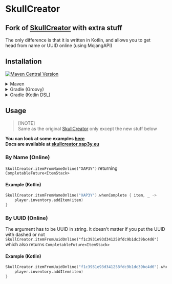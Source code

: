 # SkullCreator

## Fork of [SkullCreator](https://github.com/deanveloper/SkullCreator) with extra stuff

The only difference is that it is written in Kotlin, and allows you to get <br>
head from name or UUID online (using MojangAPI)

## Installation

[![Maven Central Version](https://img.shields.io/maven-central/v/eu.xap3y/skullcreator)](https://central.sonatype.com/artifact/eu.xap3y/skullcreator)

<details>
<summary>Maven</summary>

### Add skullcreator as a dependency:

```xml
<dependency>
    <groupId>eu.xap3y</groupId>
    <artifactId>skullcreator</artifactId>
    <version>1.0</version>
</dependency>
```

### And shade it:

```xml
<plugins>
    <plugin>
        <groupId>org.apache.maven.plugins</groupId>
        <artifactId>maven-shade-plugin</artifactId>
        <version>3.6.0</version>
        <executions>
            <execution>
                <phase>package</phase>
                <goals>
                    <goal>shade</goal>
                </goals>
                <configuration>
                    <relocations>
                        <relocation>
                            <pattern>eu.xap3y.skullcreator</pattern>
                            <!-- Replace your.package with your real package -->
                            <shadedPattern>your.package.skullcreator</shadedPattern>
                        </relocation>
                    </relocations>
                </configuration>
            </execution>
        </executions>
    </plugin>
</plugins>
```
</details>


<details>
<summary>Gradle (Groovy) </summary>

### Add skullcreator as a dependency:

```groovy
repositories {
    mavenCentral()
}

dependencies {
    implementation 'eu.xap3y:skullcreator:1.0'
}

```

### Don't forget to shadow it:

```groovy
plugins {
    id 'com.github.johnrengelman.shadow' version '8.1.1'
}

tasks {
    shadowJar {
        // Dont forget to replace 'your.package' with your package
        relocate 'eu.xap3y.skullcreator', "your.package.skullcreator"
    }
}
```

</details>

<details>
<summary>Gradle (Kotlin DSL)</summary>

### Add skullcreator as a dependency:

```kotlin
repositories {
    mavenCentral()
}
dependencies {
    implementation("eu.xap3y:skullcreator:1.0")
}
```

```kotlin
plugins {
    id("com.github.johnrengelman.shadow") version ("8.1.1")
}

tasks {
    shadowJar {
        relocate("eu.xap3y.skullcreator", "your.package.skullcreator")
    }
}
```
</details>

## Usage

> [!NOTE]\
> Same as the original [SkullCreator](https://github.com/deanveloper/SkullCreator) only except the new stuff below

**You can look at some examples [here](https://github.com/xap3y/SkullCreator/tree/main/src/test)** \
**Docs are available at [skullcreator.xap3y.eu](https://skullcreator.xap3y.eu)**
### By Name (Online)

`SkullCreator.itemFromNameOnline("XAP3Y")` returning `CompletableFuture<ItemStack>` <br>

#### Example (Kotlin)
```kotlin
SkullCreator.itemFromNameOnline("XAP3Y").whenComplete { item, _ ->
    player.inventory.addItem(item)
}
```

### By UUID (Online)

The argument has to be UUID in string. It doesn't matter if you put the UUID with dashed or not <br>
`SkullCreator.itemFromUuidOnline("f1c3931e93d341258fdc9b1dc39bc4d6")` <br> 
which also returns `CompletableFuture<ItemStack>`

#### Example (Kotlin)
```kotlin
SkullCreator.itemFromUuidOnline("f1c3931e93d341258fdc9b1dc39bc4d6").whenComplete { item, _ ->
    player.inventory.addItem(item)
}
```






